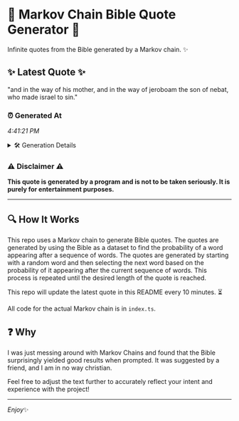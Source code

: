 # 📖 Markov Chain Bible Quote Generator 📖

Infinite quotes from the Bible generated by a Markov chain. ✨

## ✨ Latest Quote ✨
"and in the way of his mother, and in the way of jeroboam the son of nebat, who made israel to sin."

### ⏰ Generated At
*4:41:21 PM*

<details>
    <summary>🛠️ Generation Details</summary>
    <p>
        <strong>🌱 Seed:</strong> and<br>
        <strong>🔄 Iterations:</strong> 21<br>
        <strong>📜 Context History:</strong><br>[ and ]: in<br>[ and, in ]: the<br>[ and, in, the ]: way<br>[ and, in, the, way ]: of<br>[ and, in, the, way, of ]: his<br>[ and, in, the, way, of, his ]: mother,<br>[ in, the, way, of, his, mother, ]: and<br>[ the, way, of, his, mother,, and ]: in<br>[ way, of, his, mother,, and, in ]: the<br>[ of, his, mother,, and, in, the ]: way<br>[ his, mother,, and, in, the, way ]: of<br>[ mother,, and, in, the, way, of ]: jeroboam<br>[ and, in, the, way, of, jeroboam ]: the<br>[ in, the, way, of, jeroboam, the ]: son<br>[ the, way, of, jeroboam, the, son ]: of<br>[ way, of, jeroboam, the, son, of ]: nebat,<br>[ of, jeroboam, the, son, of, nebat, ]: who<br>[ jeroboam, the, son, of, nebat,, who ]: made<br>[ the, son, of, nebat,, who, made ]: israel<br>[ son, of, nebat,, who, made, israel ]: to<br>[ of, nebat,, who, made, israel, to ]: sin.<br>
    </p>
</details>

### ⚠️ Disclaimer ⚠️
**This quote is generated by a program and is not to be taken seriously. It is purely for entertainment purposes.**

---

## 🔍 How It Works

This repo uses a Markov chain to generate Bible quotes. The quotes are generated by using the Bible as a dataset to find the probability of a word appearing after a sequence of words. The quotes are generated by starting with a random word and then selecting the next word based on the probability of it appearing after the current sequence of words. This process is repeated until the desired length of the quote is reached.

This repo will update the latest quote in this README every 10 minutes. ⏳

All code for the actual Markov chain is in `index.ts`.

## ❓ Why

I was just messing around with Markov Chains and found that the Bible surprisingly yielded good results when prompted. 
It was suggested by a friend, and I am in no way christian.

Feel free to adjust the text further to accurately reflect your intent and experience with the project!

---

*Enjoy*✨
